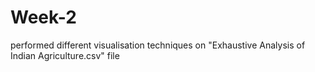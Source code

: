 # Week-2
performed different visualisation techniques on "Exhaustive Analysis of Indian Agriculture.csv" file 
